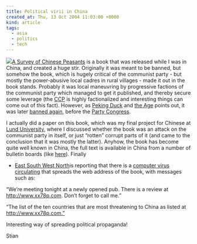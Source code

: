 ```yaml
---
title: Political virii in China
created_at: Thu, 13 Oct 2004 11:03:00 +0000
kind: article
tags:
  - asia
  - politics
  - tech
---
```


![](http://www.utsc.utoronto.ca/~04haklev/cover-nongmin-thumb.jpg)[A
Survey of Chinese
Peasants](http://www.lettre-ulysses-award.org/authors04/chen_wu.html) is
a book that was released while I was in China, and created a huge stir.
Originally it was meant to be banned, but somehow the book, which is
hugely critical of the communist party - but mostly the power-abusive
local cadres in rural villages - made it out in the book stands.
Probably it was local maneuvring by progressive factions of the
communist party which managed to get it published, and thereby secure
some leverage (the
[CCP](http://en.wikipedia.org/wiki/Chinese_Communist_Party) is highly
factionalized and interesting things can come out of this fact).
However, as [Peking Duck](http://pekingduck.org/) and [the
Age](http://www.theage.com.au/articles/2004/03/03/1078295446788.html?oneclick=true)
points out, it was later [banned
again](http://pekingduck.org/archives/001076.php), before the [Party
Congress](http://news.bbc.co.uk/1/hi/in_depth/asia_pacific/2002/china_party_congress/default.stm).

I actually did a paper on this book, which was my final project for
Chinese at [Lund University](http://www.lu.se), where I discussed
whether the book was an attack on the communist party in itself, or just
“rotten” corrupt parts of it (and came to the conclusion that it was
mostly the latter). Anyhow, the book has become quite well known in
China, the full text is available in China from a number of bulletin
boards (like [here](http://www.tylf.net/sannong/nongmin.html)). Finally
- [East South West North](http://www.zonaeuropa.com/weblog.htm)is
reporting that there is a [computer virus
circulating](http://www.zonaeuropa.com/02011.htm) that spreads the web
address of the book, with messages such as:

“We’re meeting tonight at a newly opened pub. There is a review at
http://www.xx78p.com. Don’t forget to call me.”

“The list of the ten countries that are most threatening to China as
listed at http://www.xx78p.com.”

Interesting way of spreading political propaganda!

Stian
